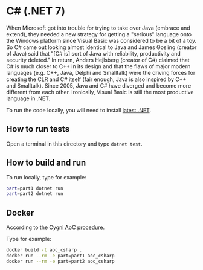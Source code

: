 # C# (.NET 7)
When Microsoft got into trouble for trying to take over Java (embrace and extend), they needed a new strategy for getting a "serious" language onto the Windows platform since Visual Basic was considered to be a bit of a toy. So C# came out looking almost identical to Java and James Gosling (creator of Java) said that "[C# is] sort of Java with reliability, productivity and security deleted." In return, Anders Hejlsberg (creator of C#) claimed that C# is much closer to C++ in its design and that the flaws of major modern languages (e.g. C++, Java, Delphi and Smalltalk) were the driving forces for creating the CLR and C# itself (fair enough, Java is also inspired by C++ and Smalltalk). Since 2005, Java and C# have diverged and become more different from each other. Ironically, Visual Basic is still the most productive language in .NET.

To run the code locally, you will need to install [latest .NET](https://dotnet.microsoft.com/download).

## How to run tests
Open a terminal in this directory and type `dotnet test`.

## How to build and run
To run locally, type for example:
```bash
part=part1 dotnet run
part=part2 dotnet run
```

## Docker
According to the [Cygni AoC procedure](https://github.com/cygni/aoc_example).

Type for example:
```bash
docker build -t aoc_csharp .
docker run --rm -e part=part1 aoc_csharp
docker run --rm -e part=part2 aoc_csharp
```